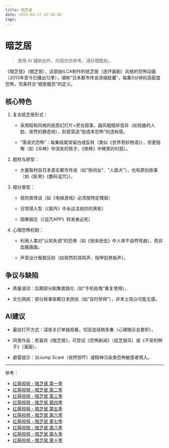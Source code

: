 ```yaml
---
title: 暗芝居
date: 2025-04-17 12:34:43
tags:
---
```


# 暗芝居

> 使用 AI 辅助创作，内容仅供参考，请仔细甄别。

《暗芝居》（闇芝居），这部由ILCA制作的纸芝居（连环画剧）风格的恐怖动画（2013年至今已播出12季），堪称“日本都市传说浓缩胶囊”，每集5分钟的高密度恐怖，完美符合“细思极恐”的定义。

## 核心特色

1. 复古纸芝居形式：

   * 采用昭和风格的纸质幻灯片+旁白叙事，画风粗糙却诡异（如扭曲的人脸、突然的静态帧），刻意营造“低成本恐怖”的违和感。

   * “落语式恐怖”：每集结尾常留白或反转（类似《世界奇妙物语》），但更隐晦（如《伞神》中消失的孩子、《惨拜》中微笑的村民）。

2. 题材与原型：

   * 大量取材自日本真实都市传说（如“隙间女”、“人面犬”），也有原创故事（如《影男》《数码诅咒》）。

3. 细分类型：

   * 规则类怪谈（如《电梯游戏》必须按特定楼层）

   * 日常侵入型（《窗外》中永远注视你的黑影）

   * 因果报应（《诅咒APP》转发者必死）

3. 心理恐怖机制：

   * 利用人类对“认知失调”的恐惧（如《扭来扭去》中人体不自然弯曲），而非血腥画面。

   * 声音设计极致压抑（如突然的耳鸣声、指甲刮黑板声）。

## 争议与缺陷

* 质量波动：后期部分剧集套路化（如“手机拍鬼”重复使用）。

* 文化隔阂：部分故事依赖日本民俗（如“丑时参拜”），非本土观众可能无感。

## AI建议 

* 最佳打开方式：深夜关灯单独观看，切忌连续刷多集（心理暗示会累积）。

* 同类作品：若喜欢《暗芝居》，可尝试《恐怖新闻》（纸芝居风）或《不安的种子》（漫画）。

* 避雷提示：对Jump Scare（突然惊吓）或精神污染类恐怖敏感者慎入。

---

参考：

* [红萌视频 - 暗芝居 第一季](https://hmoe.xyz/video/14344)
* [红萌视频 - 暗芝居 第二季](https://hmoe.xyz/video/14449)
* [红萌视频 - 暗芝居 第三季](https://hmoe.xyz/video/16567)
* [红萌视频 - 暗芝居 第四季](https://hmoe.xyz/video/16992)
* [红萌视频 - 暗芝居 第五季](https://hmoe.xyz/video/15951)
* [红萌视频 - 暗芝居 第六季](https://hmoe.xyz/video/17342)
* [红萌视频 - 暗芝居 第七季](https://hmoe.xyz/video/17275)
* [红萌视频 - 暗芝居 第八季](https://hmoe.xyz/video/16742)
* [红萌视频 - 暗芝居 第九季](https://hmoe.xyz/video/17906)
* [红萌视频 - 暗芝居 第十季](https://hmoe.xyz/video/15259)